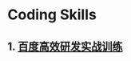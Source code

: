 <!--
 * @Author: Shuai Wang
 * @Github: https://github.com/wsustcid
 * @Version: 0.0.0
 * @Date: 2022-03-08 19:12:59
 * @LastEditTime: 2022-03-10 22:20:34
-->

# Coding Skills

## 1. [百度高效研发实战训练](BAIDU/README.md)

